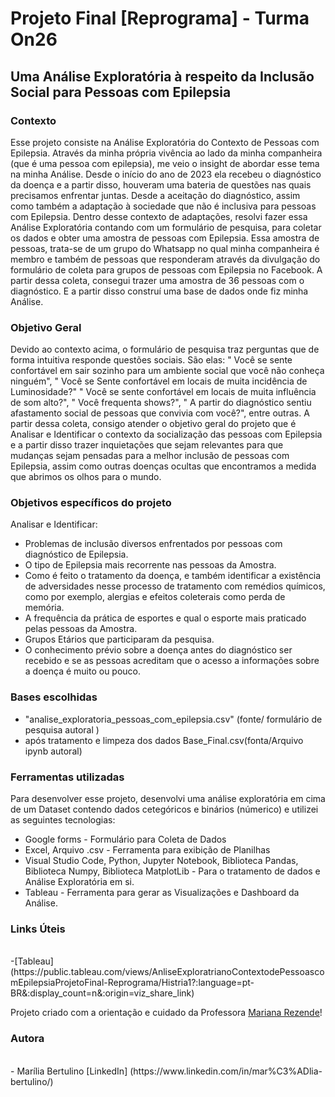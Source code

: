 
# Projeto Final [Reprograma] - Turma On26


## Uma Análise Exploratória à respeito da Inclusão Social para Pessoas com Epilepsia 


### Contexto 
Esse projeto consiste na Análise Exploratória do Contexto de Pessoas com Epilepsia. Através da minha própria vivência ao lado da minha companheira (que é uma pessoa com epilepsia), me veio o insight de abordar esse tema na minha Análise. 
Desde o início do ano de 2023 ela recebeu o diagnóstico da doença e a partir disso, houveram uma bateria de questões nas quais precisamos enfrentar juntas. Desde a aceitação do diagnóstico, assim como também a adaptação à sociedade que não é inclusiva para pessoas com Epilepsia. Dentro desse contexto de adaptações, resolvi fazer essa Análise Exploratória contando com um formulário de pesquisa, para  coletar os dados e obter uma amostra de pessoas com Epilepsia. 
Essa amostra de pessoas, trata-se de um grupo do Whatsapp no qual minha companheira é membro e também de pessoas que responderam através da divulgação do formulário de coleta para grupos de pessoas com Epilepsia no Facebook. A partir dessa coleta, consegui trazer uma amostra de 36 pessoas com o diagnóstico. E a partir disso construí uma base de dados onde fiz minha Análise. 

### Objetivo Geral
Devido ao contexto acima, o formulário de pesquisa traz perguntas que de forma intuitiva responde questões sociais. São elas: 
" Você se sente confortável em sair sozinho para um ambiente social que você não conheça ninguém", 
" Você se Sente confortável em locais de muita incidência de Luminosidade?"
" Você se sente confortável em locais de muita influência de som alto?", 
" Você frequenta shows?", 
" A partir do diagnóstico sentiu afastamento social de pessoas que convivia com você?",
 entre outras. 
 A partir dessa coleta, consigo atender o objetivo geral do projeto que é Analisar e Identificar o contexto da socialização das pessoas com Epilepsia e a partir disso trazer inquietações que sejam relevantes para que mudanças sejam pensadas para a melhor inclusão de pessoas com Epilepsia, assim como outras doenças ocultas que encontramos a medida que abrimos os olhos para o mundo.


### Objetivos específicos do projeto 

  Analisar e Identificar:

- Problemas de inclusão diversos enfrentados por pessoas com diagnóstico de Epilepsia.
- O tipo de Epilepsia mais recorrente nas pessoas da Amostra.
- Como é feito o tratamento da doença, e também identificar a existência de adversidades nesse processo de tratamento com remédios químicos, como por exemplo, alergias e efeitos coleterais como perda de memória.
- A frequência da prática de esportes e qual o esporte mais praticado pelas pessoas da Amostra.
- Grupos Etários que participaram da pesquisa.
- O conhecimento prévio sobre a doença antes do diagnóstico ser recebido e se as pessoas acreditam que o acesso a informações sobre a doença é muito ou pouco.

### Bases escolhidas

- "analise_exploratoria_pessoas_com_epilepsia.csv" (fonte/ formulário de pesquisa autoral )
- após tratamento e limpeza dos dados Base_Final.csv(fonta/Arquivo ipynb autoral)


### Ferramentas utilizadas
Para desenvolver esse projeto, desenvolvi uma análise exploratória em cima de um Dataset contendo  dados cetegóricos e binários (númerico) e utilizei as seguintes tecnologias: 
- Google forms - Formulário para Coleta de Dados
- Excel, Arquivo .csv - Ferramenta para exibição de Planilhas
- Visual Studio Code, Python, Jupyter Notebook, Biblioteca Pandas, Biblioteca Numpy,
  Biblioteca MatplotLib - Para o tratamento de dados e Análise Exploratória em si.
- Tableau - Ferramenta para gerar as Visualizações e Dashboard da Análise. 

### Links Úteis
<br>
-[Tableau] (https://public.tableau.com/views/AnliseExploratrianoContextodePessoascomEpilepsiaProjetoFinal-Reprograma/Histria1?:language=pt-BR&:display_count=n&:origin=viz_share_link)




Projeto criado com a orientação e cuidado da Professora [Mariana Rezende](https://www.linkedin.com/in/mariana-vb-rezende/)!<br>



### Autora 
<br>
- Marília Bertulino 
[LinkedIn] (https://www.linkedin.com/in/mar%C3%ADlia-bertulino/)
<br>
 





